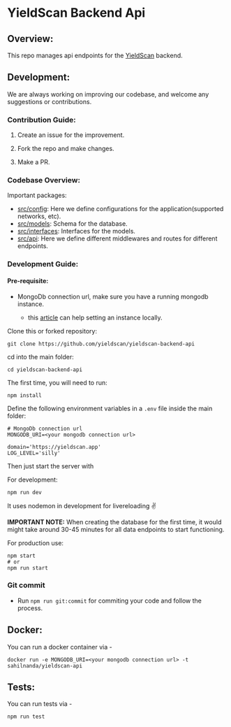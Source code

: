 # YieldScan Backend Api

## Overview:

This repo manages api endpoints for the [YieldScan](https://yieldscan.app) backend.

## Development:

We are always working on improving our codebase, and welcome any suggestions or contributions.

### Contribution Guide:

1. Create an issue for the improvement.

2. Fork the repo and make changes.

3. Make a PR.

### Codebase Overview:

Important packages:

- [src/config](https://github.com/yieldscan/yieldscan-backend-api/tree/master/src/config): Here we define configurations for the application(supported networks, etc).
- [src/models](https://github.com/yieldscan/yieldscan-backend-api/tree/master/src/models): Schema for the database.
- [src/interfaces](https://github.com/yieldscan/yieldscan-backend-api/tree/master/src/interfaces): Interfaces for the models.
- [src/api](https://github.com/yieldscan/yieldscan-backend-api/tree/master/src/api): Here we define different middlewares and routes for different endpoints.

### Development Guide:

#### Pre-requisite:

- MongoDb connection url, make sure you have a running mongodb instance.

  - this [article](https://zellwk.com/blog/local-mongodb/#:~:text=To%20connect%20to%20your%20local,databases%20in%20your%20local%20MongoDB.) can help setting an instance locally.

Clone this or forked repository:

```
git clone https://github.com/yieldscan/yieldscan-backend-api
```

cd into the main folder:

```
cd yieldscan-backend-api
```

The first time, you will need to run:

```
npm install
```

Define the following environment variables in a `.env` file inside the main folder:

```
# MongoDb connection url
MONGODB_URI=<your mongodb connection url>

domain='https://yieldscan.app'
LOG_LEVEL='silly'
```

Then just start the server with

For development:

```
npm run dev
```

It uses nodemon in development for livereloading ✌️

**IMPORTANT NOTE:** When creating the database for the first time, it would might take around 30-45 minutes for all data endpoints to start functioning.

For production use:

```
npm start
# or
npm run start
```

### Git commit

- Run `npm run git:commit` for commiting your code and follow the process.

## Docker:

You can run a docker container via -

```
docker run -e MONGODB_URI=<your mongodb connection url> -t sahilnanda/yieldscan-api
```

## Tests:

You can run tests via -

```
npm run test
```
